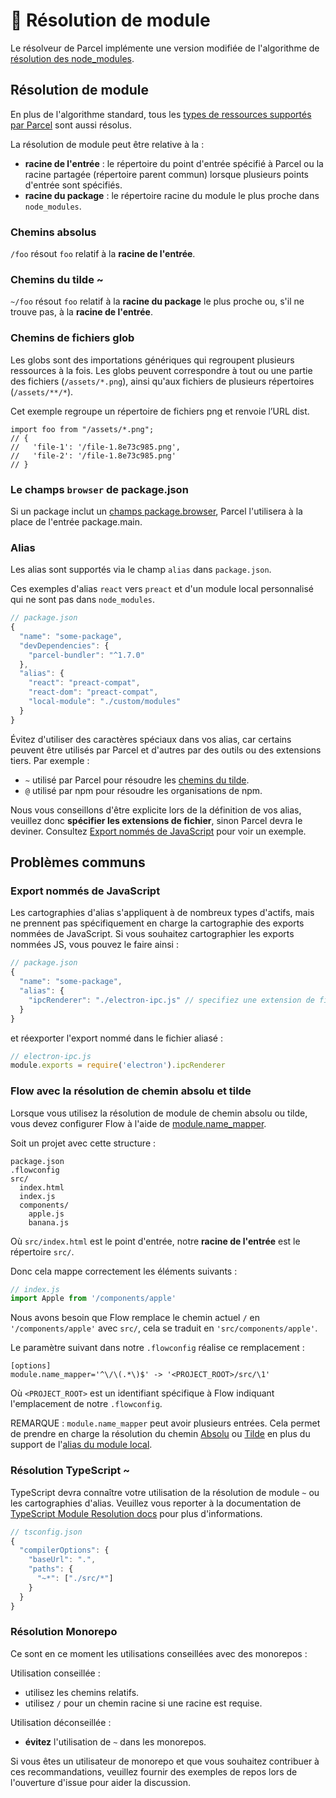 # 📔 Résolution de module

Le résolveur de Parcel implémente une version modifiée de l'algorithme de [résolution des node\_modules](https://nodejs.org/api/modules.html#modules_all_together).

## Résolution de module

En plus de l'algorithme standard, tous les [types de ressources supportés par Parcel](https://github.com/amymariaparker2401/website/tree/574adba7f88c1181c822d553056158f78247bbe7/src/i18n/fr/docs/assets.html) sont aussi résolus.

La résolution de module peut être relative à la :

* **racine de l'entrée** : le répertoire du point d'entrée spécifié à Parcel ou la racine partagée \(répertoire parent commun\) lorsque plusieurs points d'entrée sont spécifiés.
* **racine du package** : le répertoire racine du module le plus proche dans `node_modules`.

### Chemins absolus

`/foo` résout `foo` relatif à la **racine de l'entrée**.

### Chemins du tilde ~

`~/foo` résout `foo` relatif à la **racine du package** le plus proche ou, s'il ne trouve pas, à la **racine de l'entrée**.

### Chemins de fichiers glob

Les globs sont des importations génériques qui regroupent plusieurs ressources à la fois. Les globs peuvent correspondre à tout ou une partie des fichiers \(`/assets/*.png`\), ainsi qu'aux fichiers de plusieurs répertoires \(`/assets/**/*`\).

Cet exemple regroupe un répertoire de fichiers png et renvoie l’URL dist.

```text
import foo from "/assets/*.png";
// {
//   'file-1': '/file-1.8e73c985.png',
//   'file-2': '/file-1.8e73c985.png'
// }
```

### Le champs `browser` de package.json

Si un package inclut un [champs package.browser](https://docs.npmjs.com/files/package.json#browser), Parcel l'utilisera à la place de l'entrée package.main.

### Alias

Les alias sont supportés via le champ `alias` dans `package.json`.

Ces exemples d'alias `react` vers `preact` et d'un module local personnalisé qui ne sont pas dans `node_modules`.

```javascript
// package.json
{
  "name": "some-package",
  "devDependencies": {
    "parcel-bundler": "^1.7.0"
  },
  "alias": {
    "react": "preact-compat",
    "react-dom": "preact-compat",
    "local-module": "./custom/modules"
  }
}
```

Évitez d'utiliser des caractères spéciaux dans vos alias, car certains peuvent être utilisés par Parcel et d'autres par des outils ou des extensions tiers. Par exemple :

* `~` utilisé par Parcel pour résoudre les [chemins du tilde](module_resolution.md#chemins-du-tilde-~).
* `@` utilisé par npm pour résoudre les organisations de npm.

Nous vous conseillons d'être explicite lors de la définition de vos alias, veuillez donc **spécifier les extensions de fichier**, sinon Parcel devra le deviner. Consultez [Export nommés de JavaScript](module_resolution.md#export-nommés-de-javascript) pour voir un exemple.

## Problèmes communs

### Export nommés de JavaScript

Les cartographies d'alias s'appliquent à de nombreux types d'actifs, mais ne prennent pas spécifiquement en charge la cartographie des exports nommées de JavaScript. Si vous souhaitez cartographier les exports nommées JS, vous pouvez le faire ainsi :

```javascript
// package.json
{
  "name": "some-package",
  "alias": {
    "ipcRenderer": "./electron-ipc.js" // specifiez une extension de fichier
  }
}
```

et réexporter l'export nommé dans le fichier aliasé :

```javascript
// electron-ipc.js
module.exports = require('electron').ipcRenderer
```

### Flow avec la résolution de chemin absolu et tilde

Lorsque vous utilisez la résolution de module de chemin absolu ou tilde, vous devez configurer Flow à l'aide de [module.name\_mapper](https://flow.org/en/docs/config/options/#toc-module-name-mapper-regex-string).

Soit un projet avec cette structure :

```text
package.json
.flowconfig
src/
  index.html
  index.js
  components/
    apple.js
    banana.js
```

Où `src/index.html` est le point d'entrée, notre **racine de l'entrée** est le répertoire `src/`.

Donc cela mappe correctement les éléments suivants :

```javascript
// index.js
import Apple from '/components/apple'
```

Nous avons besoin que Flow remplace le chemin actuel `/` en `'/components/apple'` avec `src/`, cela se traduit en `'src/components/apple'`.

Le paramètre suivant dans notre `.flowconfig` réalise ce remplacement :

```text
[options]
module.name_mapper='^\/\(.*\)$' -> '<PROJECT_ROOT>/src/\1'
```

Où `<PROJECT_ROOT>` est un identifiant spécifique à Flow indiquant l'emplacement de notre `.flowconfig`.

REMARQUE : `module.name_mapper` peut avoir plusieurs entrées. Cela permet de prendre en charge la résolution du chemin [Absolu](https://github.com/amymariaparker2401/website/tree/574adba7f88c1181c822d553056158f78247bbe7/src/i18n/fr/docs/module_resolution.html#chemins-absolus) ou [Tilde](https://github.com/amymariaparker2401/website/tree/574adba7f88c1181c822d553056158f78247bbe7/src/i18n/fr/docs/module_resolution.html#chemins-du-tilde-~) en plus du support de l'[alias du module local](https://github.com/amymariaparker2401/website/tree/574adba7f88c1181c822d553056158f78247bbe7/src/i18n/fr/docs/module_resolution.html#alias).

### Résolution TypeScript ~

TypeScript devra connaître votre utilisation de la résolution de module `~` ou les cartographies d'alias. Veuillez vous reporter à la documentation de [TypeScript Module Resolution docs](https://www.typescriptlang.org/docs/handbook/module-resolution.html) pour plus d'informations.

```javascript
// tsconfig.json
{
  "compilerOptions": {
    "baseUrl": ".",
    "paths": {
      "~*": ["./src/*"]
    }
  }
}
```

### Résolution Monorepo

Ce sont en ce moment les utilisations conseillées avec des monorepos :

Utilisation conseillée :

* utilisez les chemins relatifs.
* utilisez `/` pour un chemin racine si une racine est requise.

Utilisation déconseillée :

* **évitez** l'utilisation de `~` dans les monorepos.

Si vous êtes un utilisateur de monorepo et que vous souhaitez contribuer à ces recommandations, veuillez fournir des exemples de repos lors de l'ouverture d'issue pour aider la discussion.

